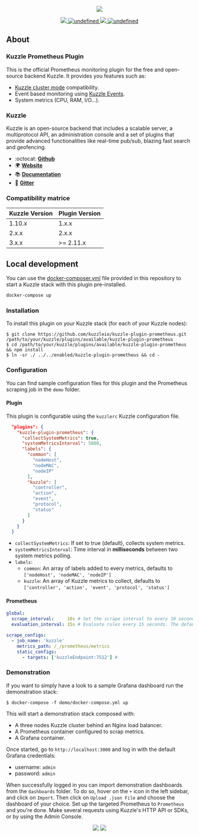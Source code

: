 <p align="center">
  <img src="https://user-images.githubusercontent.com/7868838/58807296-115aa100-8618-11e9-910f-8e2e1f3a893d.png"/>
</p>
<p align="center">
  <a href="https://david-dm.org/kuzzleio/kuzzle-plugin-prometheus">
    <img src="https://david-dm.org/kuzzleio/kuzzle-plugin-prometheus.svg" />
  </a>
  <a href="https://travis-ci.com/kuzzleio/kuzzle-plugin-prometheus">
    <img alt="undefined" src="https://travis-ci.com/kuzzleio/kuzzle-plugin-prometheus.svg?branch=master">
  </a>
  <a href="https://codecov.io/gh/kuzzleio/kuzzle-plugin-prometheus">
    <img src="https://codecov.io/gh/kuzzleio/kuzzle-plugin-prometheus/branch/master/graph/badge.svg" />
  </a>
  <a href="https://github.com/kuzzleio/kuzzle-plugin-prometheus/blob/master/LICENSE">
    <img alt="undefined" src="https://img.shields.io/github/license/kuzzleio/kuzzle-plugin-prometheus.svg?style=flat">
  </a>
</p>


## About

### Kuzzle Prometheus Plugin

This is the official Prometheus monitoring plugin for the free and open-source backend Kuzzle.
It provides you features such as:

* [Kuzzle cluster mode](https://github.com/kuzzleio/kuzzle-plugin-cluster) compatibility.
* Event based monitoring using [Kuzzle Events](https://docs.kuzzle.io/core/1/plugins/guides/events/intro/).
* System metrics (CPU, RAM, I/O...).

### Kuzzle

Kuzzle is an open-source backend that includes a scalable server, a multiprotocol API,
an administration console and a set of plugins that provide advanced functionalities like real-time pub/sub, blazing fast search and geofencing.

* :octocat: __[Github](https://github.com/kuzzleio/kuzzle)__
* :earth_africa: __[Website](https://kuzzle.io)__
* :books: __[Documentation](https://docs.kuzzle.io)__
* :email: __[Gitter](https://gitter.im/kuzzleio/kuzzle)__

### Compatibility matrice

| Kuzzle Version | Plugin Version |
| -------------- | -------------- |
| 1.10.x         | 1.x.x          | 
| 2.x.x          | 2.x.x          |
| 3.x.x          | >= 2.11.x      |

## Local development

You can use the [docker-composer.yml](docker/docker-compose.yml) file provided in this repository to start a Kuzzle stack with this plugin pre-installed.  

```bash
docker-compose up
```
### Installation

To install this plugin on your Kuzzle stack (for each of your Kuzzle nodes):

```
$ git clone https://github.com/kuzzleio/kuzzle-plugin-prometheus.git /path/to/your/kuzzle/plugins/available/kuzzle-plugin-prometheus
$ cd /path/to/your/kuzzle/plugins/available/kuzzle-plugin-prometheus && npm install
$ ln -sr ./ ../../enabled/kuzzle-plugin-prometheus && cd -
```

### Configuration

You can find sample configuration files for this plugin and the Prometheus scraping job in the `demo` folder.

#### Plugin

This plugin is configurable using the `kuzzlerc` Kuzzle configuration file.

```json
  "plugins": {
    "kuzzle-plugin-prometheus": {
      "collectSystemMetrics": true,
      "systemMetricsInterval": 5000,
      "labels": {
        "common": [
          "nodeHost",
          "nodeMAC",
          "nodeIP"
        ],
        "kuzzle": [
          "controller",
          "action",
          "event",
          "protocol",
          "status"
        ]
      }
    }
  }
```

* `collectSystemMetrics`: If set to true (default), collects system metrics.
* `systemMetricsInterval`: Time interval in __milliseconds__ between two system metrics polling.
* `labels`:
  * `common`: An array of labels added to every metrics, defaults to `['nodeHost', 'nodeMAC', 'nodeIP']`
  * `kuzzle`: An array of Kuzzle metrics to collect, defaults to `['controller', 'action', 'event', 'protocol', 'status']`

#### Prometheus

```yaml
global:
  scrape_interval:     10s # Set the scrape interval to every 10 seconds. Default is every 1 minute.
  evaluation_interval: 15s # Evaluate rules every 15 seconds. The default is every 1 minute.

scrape_configs:
  - job_name: 'kuzzle'
    metrics_path: /_/prometheus/metrics
    static_configs:
      - targets: ['kuzzleEndpoint:7512'] # 
```


### Demonstration

If you want to simply have a look to a sample Grafana dashboard run the demonstration stack:

```
$ docker-compose -f demo/docker-compose.yml up
```

This will start a demonstration stack composed with:
* A three nodes Kuzzle cluster behind an Nginx load balancer.
* A Prometheus container configured to scrap metrics.
* A Grafana container.

Once started, go to `http://localhost:3000` and log in with the default Grafana credentials:
* username: `admin`
* password: `admin`

When successfully logged in you can import demonstration dashboards from the `dashboards` folder.
To do so, hover on the `+` icon in the left sidebar, and click on `Import`. Then click on `Upload .json File` and choose the dashboard of your choice. Set up the targeted Prometheus to `Prometheus` and you're done.
Make several requests using Kuzzle's HTTP API or SDKs, or by using the Admin Console.

<p align="center">
  <img src="https://user-images.githubusercontent.com/7868838/60284159-2969cb80-990b-11e9-92bd-1e6156df0c2e.png"/>
  <img src="https://user-images.githubusercontent.com/7868838/60284165-2bcc2580-990b-11e9-89fb-3d0307265ea9.png"/>
</p>

